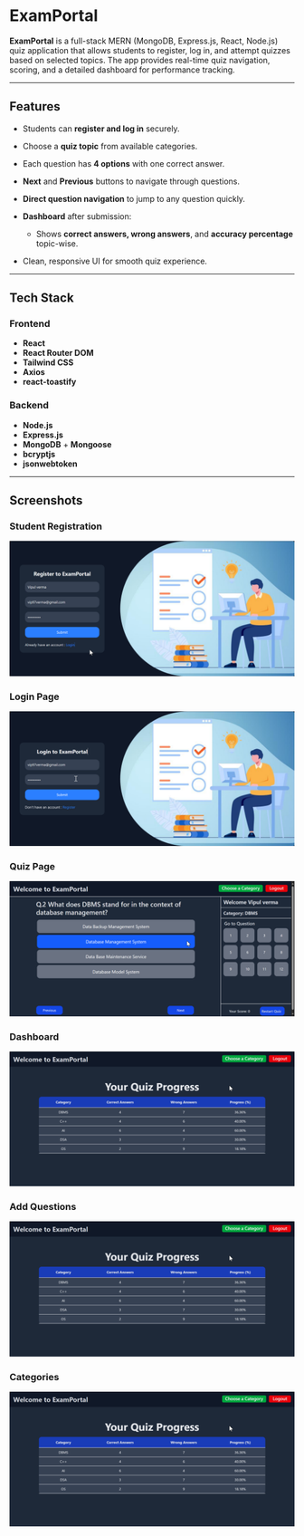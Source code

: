 
# ExamPortal

**ExamPortal** is a full-stack MERN (MongoDB, Express.js, React, Node.js) quiz application that allows students to register, log in, and attempt quizzes based on selected topics. The app provides real-time quiz navigation, scoring, and a detailed dashboard for performance tracking.

---

## Features

* Students can **register and log in** securely.
* Choose a **quiz topic** from available categories.
* Each question has **4 options** with one correct answer.
* **Next** and **Previous** buttons to navigate through questions.
* **Direct question navigation** to jump to any question quickly.
* **Dashboard** after submission:

  * Shows **correct answers, wrong answers**, and **accuracy percentage** topic-wise.
* Clean, responsive UI for smooth quiz experience.

---

## Tech Stack

### Frontend

* **React**
* **React Router DOM**
* **Tailwind CSS**
* **Axios**
* **react-toastify**

### Backend

* **Node.js**
* **Express.js**
* **MongoDB** + **Mongoose**
* **bcryptjs** 
* **jsonwebtoken** 

---

##  Screenshots

### Student Registration

![Register](./Frontend/public/screenshots/Register.png)

### Login Page

![Login](./Frontend/public/screenshots/Login.png)

### Quiz Page 

![Quiz](./Frontend/public/screenshots/Quiz.png)

### Dashboard 

![Dashboard](./Frontend/public/screenshots/Dashboard.png)

### Add Questions

![Add Questions](./Frontend/public/screenshots/Dashboard.png)

### Categories

![Categories](./Frontend/public/screenshots/Dashboard.png)




